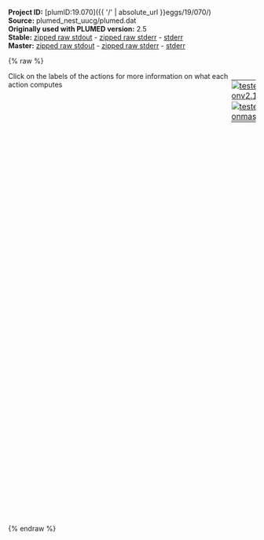 **Project ID:** [plumID:19.070]({{ '/' | absolute_url }}eggs/19/070/)  
**Source:** plumed_nest_uucg/plumed.dat  
**Originally used with PLUMED version:** 2.5  
**Stable:** [zipped raw stdout](plumed.dat.plumed.stdout.txt.zip) - [zipped raw stderr](plumed.dat.plumed.stderr.txt.zip) - [stderr](plumed.dat.plumed.stderr)  
**Master:** [zipped raw stdout](plumed.dat.plumed_master.stdout.txt.zip) - [zipped raw stderr](plumed.dat.plumed_master.stderr.txt.zip) - [stderr](plumed.dat.plumed_master.stderr)  

{% raw %}
<div style="width: 100%; float:left">
<div style="width: 90%; float:left" id="value_details_data/plumed_nest_uucg/plumed.dat"> Click on the labels of the actions for more information on what each action computes </div>
<div style="width: 10%; float:left"><table><tr><td style="padding:1px"><a href="plumed.dat.plumed.stderr"><img src="https://img.shields.io/badge/v2.10-passing-green.svg" alt="tested onv2.10" /></a></td></tr><tr><td style="padding:1px"><a href="plumed.dat.plumed_master.stderr"><img src="https://img.shields.io/badge/master-passing-green.svg" alt="tested onmaster" /></a></td></tr></table></div></div>
<pre style="width=97%;">
<span class="plumedtooltip" style="color:green">MOLINFO<span class="right">This command is used to provide information on the molecules that are present in your system. <a href="https://www.plumed.org/doc-master/user-doc/html/_m_o_l_i_n_f_o.html" style="color:green">More details</a><i></i></span></span> <span class="plumedtooltip">STRUCTURE<span class="right">a file in pdb format containing a reference structure<i></i></span></span>=2koc_gmx.pdb
<span style="display:none;" id="data/plumed_nest_uucg/plumed.dat">The MOLINFO action with label <b></b> calculates something</span><span class="plumedtooltip" style="color:green">WHOLEMOLECULES<span class="right">This action is used to rebuild molecules that can become split by the periodic boundary conditions. <a href="https://www.plumed.org/doc-master/user-doc/html/_w_h_o_l_e_m_o_l_e_c_u_l_e_s.html" style="color:green">More details</a><i></i></span></span> <span class="plumedtooltip">ENTITY0<span class="right">the atoms that make up a molecule that you wish to align<i></i></span></span>=1-447
<span id="data/plumed_nest_uucg/plumed.datdefe3_short"><b name="data/plumed_nest_uucg/plumed.date3" onclick='showPath("data/plumed_nest_uucg/plumed.dat","data/plumed_nest_uucg/plumed.date3","data/plumed_nest_uucg/plumed.date3","black")'>e3</b><span style="display:none;" id="data/plumed_nest_uucg/plumed.date3">The ERMSD action with label <b>e3</b> calculates the following quantities:<table  align="center" frame="void" width="95%" cellpadding="5%"><tr><td width="5%"><b> Quantity </b>  </td><td width="5%"><b> Type </b>  </td><td><b> Description </b> </td></tr><tr><td width="5%">e3</td><td width="5%"><font color="black">scalar</font></td><td>the eRMSD between the instantaneous structure and the reference structure that was input</td></tr></table></span>: <span class="plumedtooltip" style="color:green">ERMSD<span class="right">Calculate eRMSD with respect to a reference structure. This action has <a class="toggler" href='javascript:;' onclick='toggleDisplay("data/plumed_nest_uucg/plumed.datdefe3");'>hidden defaults</a>. <a href="https://www.plumed.org/doc-master/user-doc/html/_e_r_m_s_d.html">More details</a><i></i></span></span> <span class="plumedtooltip">ATOMS<span class="right">the list of atoms (use lcs)<i></i></span></span>=<span class="plumedtooltip">@lcs-1<span class="right">an ordered triplet of atoms on the 6-membered ring of the nucleobase in residue 1. <a href="https://www.plumed.org/doc-master/user-doc/html/_m_o_l_i_n_f_o.html">Click here</a> for more information. <i></i></span></span>,<span class="plumedtooltip">@lcs-2<span class="right">an ordered triplet of atoms on the 6-membered ring of the nucleobase in residue 2. <a href="https://www.plumed.org/doc-master/user-doc/html/_m_o_l_i_n_f_o.html">Click here</a> for more information. <i></i></span></span>,<span class="plumedtooltip">@lcs-3<span class="right">an ordered triplet of atoms on the 6-membered ring of the nucleobase in residue 3. <a href="https://www.plumed.org/doc-master/user-doc/html/_m_o_l_i_n_f_o.html">Click here</a> for more information. <i></i></span></span>,<span class="plumedtooltip">@lcs-4<span class="right">an ordered triplet of atoms on the 6-membered ring of the nucleobase in residue 4. <a href="https://www.plumed.org/doc-master/user-doc/html/_m_o_l_i_n_f_o.html">Click here</a> for more information. <i></i></span></span>,<span class="plumedtooltip">@lcs-5<span class="right">an ordered triplet of atoms on the 6-membered ring of the nucleobase in residue 5. <a href="https://www.plumed.org/doc-master/user-doc/html/_m_o_l_i_n_f_o.html">Click here</a> for more information. <i></i></span></span>,<span class="plumedtooltip">@lcs-6<span class="right">an ordered triplet of atoms on the 6-membered ring of the nucleobase in residue 6. <a href="https://www.plumed.org/doc-master/user-doc/html/_m_o_l_i_n_f_o.html">Click here</a> for more information. <i></i></span></span>,<span class="plumedtooltip">@lcs-7<span class="right">an ordered triplet of atoms on the 6-membered ring of the nucleobase in residue 7. <a href="https://www.plumed.org/doc-master/user-doc/html/_m_o_l_i_n_f_o.html">Click here</a> for more information. <i></i></span></span>,<span class="plumedtooltip">@lcs-8<span class="right">an ordered triplet of atoms on the 6-membered ring of the nucleobase in residue 8. <a href="https://www.plumed.org/doc-master/user-doc/html/_m_o_l_i_n_f_o.html">Click here</a> for more information. <i></i></span></span>,<span class="plumedtooltip">@lcs-9<span class="right">an ordered triplet of atoms on the 6-membered ring of the nucleobase in residue 9. <a href="https://www.plumed.org/doc-master/user-doc/html/_m_o_l_i_n_f_o.html">Click here</a> for more information. <i></i></span></span>,<span class="plumedtooltip">@lcs-10<span class="right">an ordered triplet of atoms on the 6-membered ring of the nucleobase in residue 10. <a href="https://www.plumed.org/doc-master/user-doc/html/_m_o_l_i_n_f_o.html">Click here</a> for more information. <i></i></span></span>,<span class="plumedtooltip">@lcs-11<span class="right">an ordered triplet of atoms on the 6-membered ring of the nucleobase in residue 11. <a href="https://www.plumed.org/doc-master/user-doc/html/_m_o_l_i_n_f_o.html">Click here</a> for more information. <i></i></span></span>,<span class="plumedtooltip">@lcs-12<span class="right">an ordered triplet of atoms on the 6-membered ring of the nucleobase in residue 12. <a href="https://www.plumed.org/doc-master/user-doc/html/_m_o_l_i_n_f_o.html">Click here</a> for more information. <i></i></span></span>,<span class="plumedtooltip">@lcs-13<span class="right">an ordered triplet of atoms on the 6-membered ring of the nucleobase in residue 13. <a href="https://www.plumed.org/doc-master/user-doc/html/_m_o_l_i_n_f_o.html">Click here</a> for more information. <i></i></span></span>,<span class="plumedtooltip">@lcs-14<span class="right">an ordered triplet of atoms on the 6-membered ring of the nucleobase in residue 14. <a href="https://www.plumed.org/doc-master/user-doc/html/_m_o_l_i_n_f_o.html">Click here</a> for more information. <i></i></span></span>  <span class="plumedtooltip">REFERENCE<span class="right">a file in pdb format containing the reference structure and the atoms involved in the CV<i></i></span></span>=2koc_gmx.pdb
</span><span id="data/plumed_nest_uucg/plumed.datdefe3_long" style="display:none;"><b name="data/plumed_nest_uucg/plumed.date3" onclick='showPath("data/plumed_nest_uucg/plumed.dat","data/plumed_nest_uucg/plumed.date3","data/plumed_nest_uucg/plumed.date3","black")'>e3</b>: <span class="plumedtooltip" style="color:green">ERMSD<span class="right">Calculate eRMSD with respect to a reference structure. This action uses the <a class="toggler" href='javascript:;' onclick='toggleDisplay("data/plumed_nest_uucg/plumed.datdefe3");'>defaults shown here</a>. <a href="https://www.plumed.org/doc-master/user-doc/html/_e_r_m_s_d.html">More details</a><i></i></span></span> <span class="plumedtooltip">ATOMS<span class="right">the list of atoms (use lcs)<i></i></span></span>=<span class="plumedtooltip">@lcs-1<span class="right">an ordered triplet of atoms on the 6-membered ring of the nucleobase in residue 1. <a href="https://www.plumed.org/doc-master/user-doc/html/_m_o_l_i_n_f_o.html">Click here</a> for more information. <i></i></span></span>,<span class="plumedtooltip">@lcs-2<span class="right">an ordered triplet of atoms on the 6-membered ring of the nucleobase in residue 2. <a href="https://www.plumed.org/doc-master/user-doc/html/_m_o_l_i_n_f_o.html">Click here</a> for more information. <i></i></span></span>,<span class="plumedtooltip">@lcs-3<span class="right">an ordered triplet of atoms on the 6-membered ring of the nucleobase in residue 3. <a href="https://www.plumed.org/doc-master/user-doc/html/_m_o_l_i_n_f_o.html">Click here</a> for more information. <i></i></span></span>,<span class="plumedtooltip">@lcs-4<span class="right">an ordered triplet of atoms on the 6-membered ring of the nucleobase in residue 4. <a href="https://www.plumed.org/doc-master/user-doc/html/_m_o_l_i_n_f_o.html">Click here</a> for more information. <i></i></span></span>,<span class="plumedtooltip">@lcs-5<span class="right">an ordered triplet of atoms on the 6-membered ring of the nucleobase in residue 5. <a href="https://www.plumed.org/doc-master/user-doc/html/_m_o_l_i_n_f_o.html">Click here</a> for more information. <i></i></span></span>,<span class="plumedtooltip">@lcs-6<span class="right">an ordered triplet of atoms on the 6-membered ring of the nucleobase in residue 6. <a href="https://www.plumed.org/doc-master/user-doc/html/_m_o_l_i_n_f_o.html">Click here</a> for more information. <i></i></span></span>,<span class="plumedtooltip">@lcs-7<span class="right">an ordered triplet of atoms on the 6-membered ring of the nucleobase in residue 7. <a href="https://www.plumed.org/doc-master/user-doc/html/_m_o_l_i_n_f_o.html">Click here</a> for more information. <i></i></span></span>,<span class="plumedtooltip">@lcs-8<span class="right">an ordered triplet of atoms on the 6-membered ring of the nucleobase in residue 8. <a href="https://www.plumed.org/doc-master/user-doc/html/_m_o_l_i_n_f_o.html">Click here</a> for more information. <i></i></span></span>,<span class="plumedtooltip">@lcs-9<span class="right">an ordered triplet of atoms on the 6-membered ring of the nucleobase in residue 9. <a href="https://www.plumed.org/doc-master/user-doc/html/_m_o_l_i_n_f_o.html">Click here</a> for more information. <i></i></span></span>,<span class="plumedtooltip">@lcs-10<span class="right">an ordered triplet of atoms on the 6-membered ring of the nucleobase in residue 10. <a href="https://www.plumed.org/doc-master/user-doc/html/_m_o_l_i_n_f_o.html">Click here</a> for more information. <i></i></span></span>,<span class="plumedtooltip">@lcs-11<span class="right">an ordered triplet of atoms on the 6-membered ring of the nucleobase in residue 11. <a href="https://www.plumed.org/doc-master/user-doc/html/_m_o_l_i_n_f_o.html">Click here</a> for more information. <i></i></span></span>,<span class="plumedtooltip">@lcs-12<span class="right">an ordered triplet of atoms on the 6-membered ring of the nucleobase in residue 12. <a href="https://www.plumed.org/doc-master/user-doc/html/_m_o_l_i_n_f_o.html">Click here</a> for more information. <i></i></span></span>,<span class="plumedtooltip">@lcs-13<span class="right">an ordered triplet of atoms on the 6-membered ring of the nucleobase in residue 13. <a href="https://www.plumed.org/doc-master/user-doc/html/_m_o_l_i_n_f_o.html">Click here</a> for more information. <i></i></span></span>,<span class="plumedtooltip">@lcs-14<span class="right">an ordered triplet of atoms on the 6-membered ring of the nucleobase in residue 14. <a href="https://www.plumed.org/doc-master/user-doc/html/_m_o_l_i_n_f_o.html">Click here</a> for more information. <i></i></span></span>  <span class="plumedtooltip">REFERENCE<span class="right">a file in pdb format containing the reference structure and the atoms involved in the CV<i></i></span></span>=2koc_gmx.pdb  <span class="plumedtooltip">CUTOFF<span class="right"> only pairs of atoms closer than CUTOFF are considered in the calculation<i></i></span></span>=2.4
</span><b name="data/plumed_nest_uucg/plumed.datee3" onclick='showPath("data/plumed_nest_uucg/plumed.dat","data/plumed_nest_uucg/plumed.datee3","data/plumed_nest_uucg/plumed.datee3","black")'>ee3</b><span style="display:none;" id="data/plumed_nest_uucg/plumed.datee3">The ERMSD action with label <b>ee3</b> calculates the following quantities:<table  align="center" frame="void" width="95%" cellpadding="5%"><tr><td width="5%"><b> Quantity </b>  </td><td width="5%"><b> Type </b>  </td><td><b> Description </b> </td></tr><tr><td width="5%">ee3</td><td width="5%"><font color="black">scalar</font></td><td>the eRMSD between the instantaneous structure and the reference structure that was input</td></tr></table></span>: <span class="plumedtooltip" style="color:green">ERMSD<span class="right">Calculate eRMSD with respect to a reference structure. <a href="https://www.plumed.org/doc-master/user-doc/html/_e_r_m_s_d.html" style="color:green">More details</a><i></i></span></span> <span class="plumedtooltip">ATOMS<span class="right">the list of atoms (use lcs)<i></i></span></span>=<span class="plumedtooltip">@lcs-1<span class="right">an ordered triplet of atoms on the 6-membered ring of the nucleobase in residue 1. <a href="https://www.plumed.org/doc-master/user-doc/html/_m_o_l_i_n_f_o.html">Click here</a> for more information. <i></i></span></span>,<span class="plumedtooltip">@lcs-2<span class="right">an ordered triplet of atoms on the 6-membered ring of the nucleobase in residue 2. <a href="https://www.plumed.org/doc-master/user-doc/html/_m_o_l_i_n_f_o.html">Click here</a> for more information. <i></i></span></span>,<span class="plumedtooltip">@lcs-3<span class="right">an ordered triplet of atoms on the 6-membered ring of the nucleobase in residue 3. <a href="https://www.plumed.org/doc-master/user-doc/html/_m_o_l_i_n_f_o.html">Click here</a> for more information. <i></i></span></span>,<span class="plumedtooltip">@lcs-4<span class="right">an ordered triplet of atoms on the 6-membered ring of the nucleobase in residue 4. <a href="https://www.plumed.org/doc-master/user-doc/html/_m_o_l_i_n_f_o.html">Click here</a> for more information. <i></i></span></span>,<span class="plumedtooltip">@lcs-5<span class="right">an ordered triplet of atoms on the 6-membered ring of the nucleobase in residue 5. <a href="https://www.plumed.org/doc-master/user-doc/html/_m_o_l_i_n_f_o.html">Click here</a> for more information. <i></i></span></span>,<span class="plumedtooltip">@lcs-6<span class="right">an ordered triplet of atoms on the 6-membered ring of the nucleobase in residue 6. <a href="https://www.plumed.org/doc-master/user-doc/html/_m_o_l_i_n_f_o.html">Click here</a> for more information. <i></i></span></span>,<span class="plumedtooltip">@lcs-7<span class="right">an ordered triplet of atoms on the 6-membered ring of the nucleobase in residue 7. <a href="https://www.plumed.org/doc-master/user-doc/html/_m_o_l_i_n_f_o.html">Click here</a> for more information. <i></i></span></span>,<span class="plumedtooltip">@lcs-8<span class="right">an ordered triplet of atoms on the 6-membered ring of the nucleobase in residue 8. <a href="https://www.plumed.org/doc-master/user-doc/html/_m_o_l_i_n_f_o.html">Click here</a> for more information. <i></i></span></span>,<span class="plumedtooltip">@lcs-9<span class="right">an ordered triplet of atoms on the 6-membered ring of the nucleobase in residue 9. <a href="https://www.plumed.org/doc-master/user-doc/html/_m_o_l_i_n_f_o.html">Click here</a> for more information. <i></i></span></span>,<span class="plumedtooltip">@lcs-10<span class="right">an ordered triplet of atoms on the 6-membered ring of the nucleobase in residue 10. <a href="https://www.plumed.org/doc-master/user-doc/html/_m_o_l_i_n_f_o.html">Click here</a> for more information. <i></i></span></span>,<span class="plumedtooltip">@lcs-11<span class="right">an ordered triplet of atoms on the 6-membered ring of the nucleobase in residue 11. <a href="https://www.plumed.org/doc-master/user-doc/html/_m_o_l_i_n_f_o.html">Click here</a> for more information. <i></i></span></span>,<span class="plumedtooltip">@lcs-12<span class="right">an ordered triplet of atoms on the 6-membered ring of the nucleobase in residue 12. <a href="https://www.plumed.org/doc-master/user-doc/html/_m_o_l_i_n_f_o.html">Click here</a> for more information. <i></i></span></span>,<span class="plumedtooltip">@lcs-13<span class="right">an ordered triplet of atoms on the 6-membered ring of the nucleobase in residue 13. <a href="https://www.plumed.org/doc-master/user-doc/html/_m_o_l_i_n_f_o.html">Click here</a> for more information. <i></i></span></span>,<span class="plumedtooltip">@lcs-14<span class="right">an ordered triplet of atoms on the 6-membered ring of the nucleobase in residue 14. <a href="https://www.plumed.org/doc-master/user-doc/html/_m_o_l_i_n_f_o.html">Click here</a> for more information. <i></i></span></span> <span class="plumedtooltip">REFERENCE<span class="right">a file in pdb format containing the reference structure and the atoms involved in the CV<i></i></span></span>=2koc_gmx.pdb <span class="plumedtooltip">CUTOFF<span class="right"> only pairs of atoms closer than CUTOFF are considered in the calculation<i></i></span></span>=3.2
<span id="data/plumed_nest_uucg/plumed.datdefestem_short"><b name="data/plumed_nest_uucg/plumed.datestem" onclick='showPath("data/plumed_nest_uucg/plumed.dat","data/plumed_nest_uucg/plumed.datestem","data/plumed_nest_uucg/plumed.datestem","black")'>estem</b><span style="display:none;" id="data/plumed_nest_uucg/plumed.datestem">The ERMSD action with label <b>estem</b> calculates the following quantities:<table  align="center" frame="void" width="95%" cellpadding="5%"><tr><td width="5%"><b> Quantity </b>  </td><td width="5%"><b> Type </b>  </td><td><b> Description </b> </td></tr><tr><td width="5%">estem</td><td width="5%"><font color="black">scalar</font></td><td>the eRMSD between the instantaneous structure and the reference structure that was input</td></tr></table></span>: <span class="plumedtooltip" style="color:green">ERMSD<span class="right">Calculate eRMSD with respect to a reference structure. This action has <a class="toggler" href='javascript:;' onclick='toggleDisplay("data/plumed_nest_uucg/plumed.datdefestem");'>hidden defaults</a>. <a href="https://www.plumed.org/doc-master/user-doc/html/_e_r_m_s_d.html">More details</a><i></i></span></span> <span class="plumedtooltip">ATOMS<span class="right">the list of atoms (use lcs)<i></i></span></span>=<span class="plumedtooltip">@lcs-1<span class="right">an ordered triplet of atoms on the 6-membered ring of the nucleobase in residue 1. <a href="https://www.plumed.org/doc-master/user-doc/html/_m_o_l_i_n_f_o.html">Click here</a> for more information. <i></i></span></span>,<span class="plumedtooltip">@lcs-2<span class="right">an ordered triplet of atoms on the 6-membered ring of the nucleobase in residue 2. <a href="https://www.plumed.org/doc-master/user-doc/html/_m_o_l_i_n_f_o.html">Click here</a> for more information. <i></i></span></span>,<span class="plumedtooltip">@lcs-3<span class="right">an ordered triplet of atoms on the 6-membered ring of the nucleobase in residue 3. <a href="https://www.plumed.org/doc-master/user-doc/html/_m_o_l_i_n_f_o.html">Click here</a> for more information. <i></i></span></span>,<span class="plumedtooltip">@lcs-4<span class="right">an ordered triplet of atoms on the 6-membered ring of the nucleobase in residue 4. <a href="https://www.plumed.org/doc-master/user-doc/html/_m_o_l_i_n_f_o.html">Click here</a> for more information. <i></i></span></span>,<span class="plumedtooltip">@lcs-5<span class="right">an ordered triplet of atoms on the 6-membered ring of the nucleobase in residue 5. <a href="https://www.plumed.org/doc-master/user-doc/html/_m_o_l_i_n_f_o.html">Click here</a> for more information. <i></i></span></span>,<span class="plumedtooltip">@lcs-10<span class="right">an ordered triplet of atoms on the 6-membered ring of the nucleobase in residue 10. <a href="https://www.plumed.org/doc-master/user-doc/html/_m_o_l_i_n_f_o.html">Click here</a> for more information. <i></i></span></span>,<span class="plumedtooltip">@lcs-11<span class="right">an ordered triplet of atoms on the 6-membered ring of the nucleobase in residue 11. <a href="https://www.plumed.org/doc-master/user-doc/html/_m_o_l_i_n_f_o.html">Click here</a> for more information. <i></i></span></span>,<span class="plumedtooltip">@lcs-12<span class="right">an ordered triplet of atoms on the 6-membered ring of the nucleobase in residue 12. <a href="https://www.plumed.org/doc-master/user-doc/html/_m_o_l_i_n_f_o.html">Click here</a> for more information. <i></i></span></span>,<span class="plumedtooltip">@lcs-13<span class="right">an ordered triplet of atoms on the 6-membered ring of the nucleobase in residue 13. <a href="https://www.plumed.org/doc-master/user-doc/html/_m_o_l_i_n_f_o.html">Click here</a> for more information. <i></i></span></span>,<span class="plumedtooltip">@lcs-14<span class="right">an ordered triplet of atoms on the 6-membered ring of the nucleobase in residue 14. <a href="https://www.plumed.org/doc-master/user-doc/html/_m_o_l_i_n_f_o.html">Click here</a> for more information. <i></i></span></span> <span class="plumedtooltip">REFERENCE<span class="right">a file in pdb format containing the reference structure and the atoms involved in the CV<i></i></span></span>=2koc_gmx.pdb
</span><span id="data/plumed_nest_uucg/plumed.datdefestem_long" style="display:none;"><b name="data/plumed_nest_uucg/plumed.datestem" onclick='showPath("data/plumed_nest_uucg/plumed.dat","data/plumed_nest_uucg/plumed.datestem","data/plumed_nest_uucg/plumed.datestem","black")'>estem</b>: <span class="plumedtooltip" style="color:green">ERMSD<span class="right">Calculate eRMSD with respect to a reference structure. This action uses the <a class="toggler" href='javascript:;' onclick='toggleDisplay("data/plumed_nest_uucg/plumed.datdefestem");'>defaults shown here</a>. <a href="https://www.plumed.org/doc-master/user-doc/html/_e_r_m_s_d.html">More details</a><i></i></span></span> <span class="plumedtooltip">ATOMS<span class="right">the list of atoms (use lcs)<i></i></span></span>=<span class="plumedtooltip">@lcs-1<span class="right">an ordered triplet of atoms on the 6-membered ring of the nucleobase in residue 1. <a href="https://www.plumed.org/doc-master/user-doc/html/_m_o_l_i_n_f_o.html">Click here</a> for more information. <i></i></span></span>,<span class="plumedtooltip">@lcs-2<span class="right">an ordered triplet of atoms on the 6-membered ring of the nucleobase in residue 2. <a href="https://www.plumed.org/doc-master/user-doc/html/_m_o_l_i_n_f_o.html">Click here</a> for more information. <i></i></span></span>,<span class="plumedtooltip">@lcs-3<span class="right">an ordered triplet of atoms on the 6-membered ring of the nucleobase in residue 3. <a href="https://www.plumed.org/doc-master/user-doc/html/_m_o_l_i_n_f_o.html">Click here</a> for more information. <i></i></span></span>,<span class="plumedtooltip">@lcs-4<span class="right">an ordered triplet of atoms on the 6-membered ring of the nucleobase in residue 4. <a href="https://www.plumed.org/doc-master/user-doc/html/_m_o_l_i_n_f_o.html">Click here</a> for more information. <i></i></span></span>,<span class="plumedtooltip">@lcs-5<span class="right">an ordered triplet of atoms on the 6-membered ring of the nucleobase in residue 5. <a href="https://www.plumed.org/doc-master/user-doc/html/_m_o_l_i_n_f_o.html">Click here</a> for more information. <i></i></span></span>,<span class="plumedtooltip">@lcs-10<span class="right">an ordered triplet of atoms on the 6-membered ring of the nucleobase in residue 10. <a href="https://www.plumed.org/doc-master/user-doc/html/_m_o_l_i_n_f_o.html">Click here</a> for more information. <i></i></span></span>,<span class="plumedtooltip">@lcs-11<span class="right">an ordered triplet of atoms on the 6-membered ring of the nucleobase in residue 11. <a href="https://www.plumed.org/doc-master/user-doc/html/_m_o_l_i_n_f_o.html">Click here</a> for more information. <i></i></span></span>,<span class="plumedtooltip">@lcs-12<span class="right">an ordered triplet of atoms on the 6-membered ring of the nucleobase in residue 12. <a href="https://www.plumed.org/doc-master/user-doc/html/_m_o_l_i_n_f_o.html">Click here</a> for more information. <i></i></span></span>,<span class="plumedtooltip">@lcs-13<span class="right">an ordered triplet of atoms on the 6-membered ring of the nucleobase in residue 13. <a href="https://www.plumed.org/doc-master/user-doc/html/_m_o_l_i_n_f_o.html">Click here</a> for more information. <i></i></span></span>,<span class="plumedtooltip">@lcs-14<span class="right">an ordered triplet of atoms on the 6-membered ring of the nucleobase in residue 14. <a href="https://www.plumed.org/doc-master/user-doc/html/_m_o_l_i_n_f_o.html">Click here</a> for more information. <i></i></span></span> <span class="plumedtooltip">REFERENCE<span class="right">a file in pdb format containing the reference structure and the atoms involved in the CV<i></i></span></span>=2koc_gmx.pdb  <span class="plumedtooltip">CUTOFF<span class="right"> only pairs of atoms closer than CUTOFF are considered in the calculation<i></i></span></span>=2.4
</span><span id="data/plumed_nest_uucg/plumed.datdefeloop_short"><b name="data/plumed_nest_uucg/plumed.dateloop" onclick='showPath("data/plumed_nest_uucg/plumed.dat","data/plumed_nest_uucg/plumed.dateloop","data/plumed_nest_uucg/plumed.dateloop","black")'>eloop</b><span style="display:none;" id="data/plumed_nest_uucg/plumed.dateloop">The ERMSD action with label <b>eloop</b> calculates the following quantities:<table  align="center" frame="void" width="95%" cellpadding="5%"><tr><td width="5%"><b> Quantity </b>  </td><td width="5%"><b> Type </b>  </td><td><b> Description </b> </td></tr><tr><td width="5%">eloop</td><td width="5%"><font color="black">scalar</font></td><td>the eRMSD between the instantaneous structure and the reference structure that was input</td></tr></table></span>: <span class="plumedtooltip" style="color:green">ERMSD<span class="right">Calculate eRMSD with respect to a reference structure. This action has <a class="toggler" href='javascript:;' onclick='toggleDisplay("data/plumed_nest_uucg/plumed.datdefeloop");'>hidden defaults</a>. <a href="https://www.plumed.org/doc-master/user-doc/html/_e_r_m_s_d.html">More details</a><i></i></span></span> <span class="plumedtooltip">ATOMS<span class="right">the list of atoms (use lcs)<i></i></span></span>=<span class="plumedtooltip">@lcs-5<span class="right">an ordered triplet of atoms on the 6-membered ring of the nucleobase in residue 5. <a href="https://www.plumed.org/doc-master/user-doc/html/_m_o_l_i_n_f_o.html">Click here</a> for more information. <i></i></span></span>,<span class="plumedtooltip">@lcs-6<span class="right">an ordered triplet of atoms on the 6-membered ring of the nucleobase in residue 6. <a href="https://www.plumed.org/doc-master/user-doc/html/_m_o_l_i_n_f_o.html">Click here</a> for more information. <i></i></span></span>,<span class="plumedtooltip">@lcs-7<span class="right">an ordered triplet of atoms on the 6-membered ring of the nucleobase in residue 7. <a href="https://www.plumed.org/doc-master/user-doc/html/_m_o_l_i_n_f_o.html">Click here</a> for more information. <i></i></span></span>,<span class="plumedtooltip">@lcs-8<span class="right">an ordered triplet of atoms on the 6-membered ring of the nucleobase in residue 8. <a href="https://www.plumed.org/doc-master/user-doc/html/_m_o_l_i_n_f_o.html">Click here</a> for more information. <i></i></span></span>,<span class="plumedtooltip">@lcs-9<span class="right">an ordered triplet of atoms on the 6-membered ring of the nucleobase in residue 9. <a href="https://www.plumed.org/doc-master/user-doc/html/_m_o_l_i_n_f_o.html">Click here</a> for more information. <i></i></span></span>,<span class="plumedtooltip">@lcs-10<span class="right">an ordered triplet of atoms on the 6-membered ring of the nucleobase in residue 10. <a href="https://www.plumed.org/doc-master/user-doc/html/_m_o_l_i_n_f_o.html">Click here</a> for more information. <i></i></span></span> <span class="plumedtooltip">REFERENCE<span class="right">a file in pdb format containing the reference structure and the atoms involved in the CV<i></i></span></span>=2koc_gmx.pdb
</span><span id="data/plumed_nest_uucg/plumed.datdefeloop_long" style="display:none;"><b name="data/plumed_nest_uucg/plumed.dateloop" onclick='showPath("data/plumed_nest_uucg/plumed.dat","data/plumed_nest_uucg/plumed.dateloop","data/plumed_nest_uucg/plumed.dateloop","black")'>eloop</b>: <span class="plumedtooltip" style="color:green">ERMSD<span class="right">Calculate eRMSD with respect to a reference structure. This action uses the <a class="toggler" href='javascript:;' onclick='toggleDisplay("data/plumed_nest_uucg/plumed.datdefeloop");'>defaults shown here</a>. <a href="https://www.plumed.org/doc-master/user-doc/html/_e_r_m_s_d.html">More details</a><i></i></span></span> <span class="plumedtooltip">ATOMS<span class="right">the list of atoms (use lcs)<i></i></span></span>=<span class="plumedtooltip">@lcs-5<span class="right">an ordered triplet of atoms on the 6-membered ring of the nucleobase in residue 5. <a href="https://www.plumed.org/doc-master/user-doc/html/_m_o_l_i_n_f_o.html">Click here</a> for more information. <i></i></span></span>,<span class="plumedtooltip">@lcs-6<span class="right">an ordered triplet of atoms on the 6-membered ring of the nucleobase in residue 6. <a href="https://www.plumed.org/doc-master/user-doc/html/_m_o_l_i_n_f_o.html">Click here</a> for more information. <i></i></span></span>,<span class="plumedtooltip">@lcs-7<span class="right">an ordered triplet of atoms on the 6-membered ring of the nucleobase in residue 7. <a href="https://www.plumed.org/doc-master/user-doc/html/_m_o_l_i_n_f_o.html">Click here</a> for more information. <i></i></span></span>,<span class="plumedtooltip">@lcs-8<span class="right">an ordered triplet of atoms on the 6-membered ring of the nucleobase in residue 8. <a href="https://www.plumed.org/doc-master/user-doc/html/_m_o_l_i_n_f_o.html">Click here</a> for more information. <i></i></span></span>,<span class="plumedtooltip">@lcs-9<span class="right">an ordered triplet of atoms on the 6-membered ring of the nucleobase in residue 9. <a href="https://www.plumed.org/doc-master/user-doc/html/_m_o_l_i_n_f_o.html">Click here</a> for more information. <i></i></span></span>,<span class="plumedtooltip">@lcs-10<span class="right">an ordered triplet of atoms on the 6-membered ring of the nucleobase in residue 10. <a href="https://www.plumed.org/doc-master/user-doc/html/_m_o_l_i_n_f_o.html">Click here</a> for more information. <i></i></span></span> <span class="plumedtooltip">REFERENCE<span class="right">a file in pdb format containing the reference structure and the atoms involved in the CV<i></i></span></span>=2koc_gmx.pdb  <span class="plumedtooltip">CUTOFF<span class="right"> only pairs of atoms closer than CUTOFF are considered in the calculation<i></i></span></span>=2.4
</span><br/><span id="data/plumed_nest_uucg/plumed.datdefr3_short"><b name="data/plumed_nest_uucg/plumed.datr3" onclick='showPath("data/plumed_nest_uucg/plumed.dat","data/plumed_nest_uucg/plumed.datr3","data/plumed_nest_uucg/plumed.datr3","black")'>r3</b><span style="display:none;" id="data/plumed_nest_uucg/plumed.datr3">The RMSD action with label <b>r3</b> calculates the following quantities:<table  align="center" frame="void" width="95%" cellpadding="5%"><tr><td width="5%"><b> Quantity </b>  </td><td width="5%"><b> Type </b>  </td><td><b> Description </b> </td></tr><tr><td width="5%">r3</td><td width="5%"><font color="black">scalar</font></td><td>the RMSD between the instantaneous structure and the reference structure that was input</td></tr></table></span>: <span class="plumedtooltip" style="color:green">RMSD<span class="right">Calculate the RMSD with respect to a reference structure. This action has <a class="toggler" href='javascript:;' onclick='toggleDisplay("data/plumed_nest_uucg/plumed.datdefr3");'>hidden defaults</a>. <a href="https://www.plumed.org/doc-master/user-doc/html/_r_m_s_d.html">More details</a><i></i></span></span> <span class="plumedtooltip">REFERENCE<span class="right">a file in pdb format containing the reference structure and the atoms involved in the CV<i></i></span></span>=2koc_gmx.pdb <span class="plumedtooltip">TYPE<span class="right"> the manner in which RMSD alignment is performed<i></i></span></span>=OPTIMAL
</span><span id="data/plumed_nest_uucg/plumed.datdefr3_long" style="display:none;"><b name="data/plumed_nest_uucg/plumed.datr3" onclick='showPath("data/plumed_nest_uucg/plumed.dat","data/plumed_nest_uucg/plumed.datr3","data/plumed_nest_uucg/plumed.datr3","black")'>r3</b>: <span class="plumedtooltip" style="color:green">RMSD<span class="right">Calculate the RMSD with respect to a reference structure. This action uses the <a class="toggler" href='javascript:;' onclick='toggleDisplay("data/plumed_nest_uucg/plumed.datdefr3");'>defaults shown here</a>. <a href="https://www.plumed.org/doc-master/user-doc/html/_r_m_s_d.html">More details</a><i></i></span></span> <span class="plumedtooltip">REFERENCE<span class="right">a file in pdb format containing the reference structure and the atoms involved in the CV<i></i></span></span>=2koc_gmx.pdb <span class="plumedtooltip">TYPE<span class="right"> the manner in which RMSD alignment is performed<i></i></span></span>=OPTIMAL  <span class="plumedtooltip">NUMBER<span class="right"> if there are multiple structures in the pdb file you can specify that you want the RMSD from a specific structure by specifying its place in the file here<i></i></span></span>=0
</span><b name="data/plumed_nest_uucg/plumed.datzeta8" onclick='showPath("data/plumed_nest_uucg/plumed.dat","data/plumed_nest_uucg/plumed.datzeta8","data/plumed_nest_uucg/plumed.datzeta8","black")'>zeta8</b><span style="display:none;" id="data/plumed_nest_uucg/plumed.datzeta8">The TORSION action with label <b>zeta8</b> calculates the following quantities:<table  align="center" frame="void" width="95%" cellpadding="5%"><tr><td width="5%"><b> Quantity </b>  </td><td width="5%"><b> Type </b>  </td><td><b> Description </b> </td></tr><tr><td width="5%">zeta8</td><td width="5%"><font color="black">scalar</font></td><td>the TORSION involving these atoms</td></tr></table></span>: <span class="plumedtooltip" style="color:green">TORSION<span class="right">Calculate a torsional angle. <a href="https://www.plumed.org/doc-master/user-doc/html/_t_o_r_s_i_o_n.html" style="color:green">More details</a><i></i></span></span> <span class="plumedtooltip">ATOMS<span class="right">the four atoms involved in the torsional angle<i></i></span></span>=<span class="plumedtooltip">@zeta-8<span class="right">the four atoms that are required to calculate the zeta backbone dihedral for residue 8. <a href="https://www.plumed.org/doc-master/user-doc/html/_m_o_l_i_n_f_o.html">Click here</a> for more information. <i></i></span></span>
<b name="data/plumed_nest_uucg/plumed.datdelta8" onclick='showPath("data/plumed_nest_uucg/plumed.dat","data/plumed_nest_uucg/plumed.datdelta8","data/plumed_nest_uucg/plumed.datdelta8","black")'>delta8</b><span style="display:none;" id="data/plumed_nest_uucg/plumed.datdelta8">The TORSION action with label <b>delta8</b> calculates the following quantities:<table  align="center" frame="void" width="95%" cellpadding="5%"><tr><td width="5%"><b> Quantity </b>  </td><td width="5%"><b> Type </b>  </td><td><b> Description </b> </td></tr><tr><td width="5%">delta8</td><td width="5%"><font color="black">scalar</font></td><td>the TORSION involving these atoms</td></tr></table></span>: <span class="plumedtooltip" style="color:green">TORSION<span class="right">Calculate a torsional angle. <a href="https://www.plumed.org/doc-master/user-doc/html/_t_o_r_s_i_o_n.html" style="color:green">More details</a><i></i></span></span> <span class="plumedtooltip">ATOMS<span class="right">the four atoms involved in the torsional angle<i></i></span></span>=<span class="plumedtooltip">@delta-8<span class="right">the four atoms that are required to calculate the delta backbone dihedral for residue 8. <a href="https://www.plumed.org/doc-master/user-doc/html/_m_o_l_i_n_f_o.html">Click here</a> for more information. <i></i></span></span>
<b name="data/plumed_nest_uucg/plumed.datdd" onclick='showPath("data/plumed_nest_uucg/plumed.dat","data/plumed_nest_uucg/plumed.datdd","data/plumed_nest_uucg/plumed.datdd","black")'>dd</b><span style="display:none;" id="data/plumed_nest_uucg/plumed.datdd">The DISTANCE action with label <b>dd</b> calculates the following quantities:<table  align="center" frame="void" width="95%" cellpadding="5%"><tr><td width="5%"><b> Quantity </b>  </td><td width="5%"><b> Type </b>  </td><td><b> Description </b> </td></tr><tr><td width="5%">dd</td><td width="5%"><font color="black">scalar</font></td><td>the DISTANCE between this pair of atoms</td></tr></table></span>: <span class="plumedtooltip" style="color:green">DISTANCE<span class="right">Calculate the distance between a pair of atoms. <a href="https://www.plumed.org/doc-master/user-doc/html/_d_i_s_t_a_n_c_e.html" style="color:green">More details</a><i></i></span></span> <span class="plumedtooltip">ATOMS<span class="right">the pair of atom that we are calculating the distance between<i></i></span></span>=184,273

<b name="data/plumed_nest_uucg/plumed.datmetad" onclick='showPath("data/plumed_nest_uucg/plumed.dat","data/plumed_nest_uucg/plumed.datmetad","data/plumed_nest_uucg/plumed.datmetad","black")'>metad</b><span style="display:none;" id="data/plumed_nest_uucg/plumed.datmetad">The METAD action with label <b>metad</b> calculates the following quantities:<table  align="center" frame="void" width="95%" cellpadding="5%"><tr><td width="5%"><b> Quantity </b>  </td><td width="5%"><b> Type </b>  </td><td><b> Description </b> </td></tr><tr><td width="5%">metad.bias</td><td width="5%"><font color="black">scalar</font></td><td>the instantaneous value of the bias potential</td></tr></table></span>: <span class="plumedtooltip" style="color:green">METAD<span class="right">Used to performed metadynamics on one or more collective variables. <a href="https://www.plumed.org/doc-master/user-doc/html/_m_e_t_a_d.html" style="color:green">More details</a><i></i></span></span> <span class="plumedtooltip">ARG<span class="right">the labels of the scalars on which the bias will act<i></i></span></span>=<b name="data/plumed_nest_uucg/plumed.datee3">ee3</b> <span class="plumedtooltip">PACE<span class="right">the frequency for hill addition<i></i></span></span>=500 <span class="plumedtooltip">TAU<span class="right">in well tempered metadynamics, sets height to (k_B Delta T*pace*timestep)/tau<i></i></span></span>=70 <span class="plumedtooltip">SIGMA<span class="right">the widths of the Gaussian hills<i></i></span></span>=0.5 <span class="plumedtooltip">FILE<span class="right"> a file in which the list of added hills is stored<i></i></span></span>=HILLS <span class="plumedtooltip">TEMP<span class="right">the system temperature - this is only needed if you are doing well-tempered metadynamics<i></i></span></span>=278 <span class="plumedtooltip">BIASFACTOR<span class="right">use well tempered metadynamics and use this bias factor<i></i></span></span>=15 <span class="plumedtooltip">GRID_MIN<span class="right">the lower bounds for the grid<i></i></span></span>=0 <span class="plumedtooltip">GRID_MAX<span class="right">the upper bounds for the grid<i></i></span></span>=6.0 <span class="plumedtooltip">GRID_BIN<span class="right">the number of bins for the grid<i></i></span></span>=300

<span class="plumedtooltip" style="color:green">PRINT<span class="right">Print quantities to a file. <a href="https://www.plumed.org/doc-master/user-doc/html/_p_r_i_n_t.html" style="color:green">More details</a><i></i></span></span> <span class="plumedtooltip">ARG<span class="right">the labels of the values that you would like to print to the file<i></i></span></span>=<b name="data/plumed_nest_uucg/plumed.date3">e3</b>,<b name="data/plumed_nest_uucg/plumed.datee3">ee3</b>,<b name="data/plumed_nest_uucg/plumed.datestem">estem</b>,<b name="data/plumed_nest_uucg/plumed.dateloop">eloop</b>,<b name="data/plumed_nest_uucg/plumed.datr3">r3</b>,<b name="data/plumed_nest_uucg/plumed.datzeta8">zeta8</b>,<b name="data/plumed_nest_uucg/plumed.datdelta8">delta8</b>,<b name="data/plumed_nest_uucg/plumed.datdd">dd</b>  <span class="plumedtooltip">FILE<span class="right">the name of the file on which to output these quantities<i></i></span></span>=colvar <span class="plumedtooltip">STRIDE<span class="right"> the frequency with which the quantities of interest should be output<i></i></span></span>=1000
</pre>
{% endraw %}

